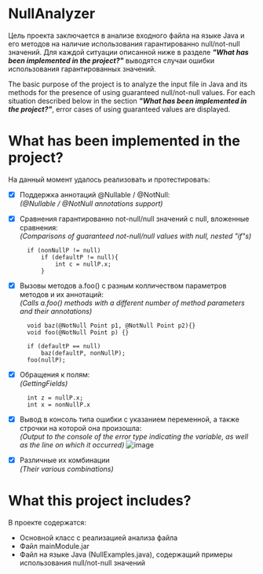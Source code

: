 # NullAnalyzer
Цель проекта заключается в анализе входного файла на языке Java и его методов на наличие использования гарантированно null/not-null значений.
Для каждой ситуации описанной ниже в разделе  ***"What has been implemented in the project?"*** выводятся случаи ошибки использования гарантированных значений.

The basic purpose of the project is to analyze the input file in Java and its methods for the presence of using guaranteed null/not-null values.
For each situation described below in the section ***"What has been implemented in the project?"***, error cases of using guaranteed values are displayed.

# What has been implemented in the project?
На данный момент удалось реализовать и протестировать:
- [x] Поддержка аннотаций @Nullable / @NotNull:    
_(@Nullable / @NotNull annotations support)_
- [x] Сравнения гарантированно not-null/null значений с null, вложенные сравнения:   
_(Comparisons of guaranteed not-null/null values with null, nested "if"s)_

        if (nonNullP != null) 
            if (defaultP != null){ 
                int c = nullP.x; 
            }
- [x] Вызовы методов a.foo() с разным колличеством параметров методов и их аннотаций:  
_(Calls a.foo() methods with a different number of method parameters and their annotations)_

        void baz(@NotNull Point p1, @NotNull Point p2){}
        void foo(@NotNull Point p) {}
        
        if (defaultP == null)
            baz(defaultP, nonNullP);
        foo(nullP);
- [x] Обращения к полям:   
_(GettingFields)_

        int z = nullP.x;
        int x = nonNullP.x
- [x] Вывод в консоль типа ошибки с указанием переменной, а также строчки на которой она произошла:  
_(Output to the console of the error type indicating the variable, as well as the line on which it occurred)_
![image](https://user-images.githubusercontent.com/70843205/155975829-b192f35f-55c1-496b-90cc-67b92a521fea.png)
- [x] Различные их комбинации   
_(Their various combinations)_

# What this project includes?
В проекте содержатся:
- Основной класс с реализацией анализа файла
- Файл mainModule.jar
- Файл на языке Java (NullExamples.java), содержащий примеры использования null/not-null значений
